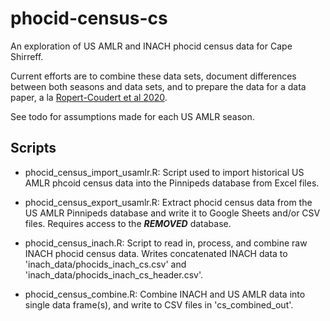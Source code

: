 # phocid-census-cs

An exploration of US AMLR and INACH phocid census data for Cape Shirreff. 

Current efforts are to combine these data sets, document differences between both seasons and data sets, and to prepare the data for a data paper, a la [Ropert-Coudert et al 2020](https://doi.org/10.1038/s41597-020-0406-x).

See todo for assumptions made for each US AMLR season.

## Scripts

* phocid_census_import_usamlr.R: Script used to import historical US AMLR phcoid census data into the Pinnipeds database from Excel files.

* phocid_census_export_usamlr.R: Extract phocid census data from the US AMLR Pinnipeds database and write it to Google Sheets and/or CSV files. Requires access to the ***REMOVED*** database.

* phocid_census_inach.R: Script to read in, process, and combine raw INACH phocid census data. Writes concatenated INACH data to 'inach_data/phocids_inach_cs.csv' and 'inach_data/phocids_inach_cs_header.csv'.

* phocid_census_combine.R: Combine INACH and US AMLR data into single data frame(s), and write to CSV files in 'cs_combined_out'.
